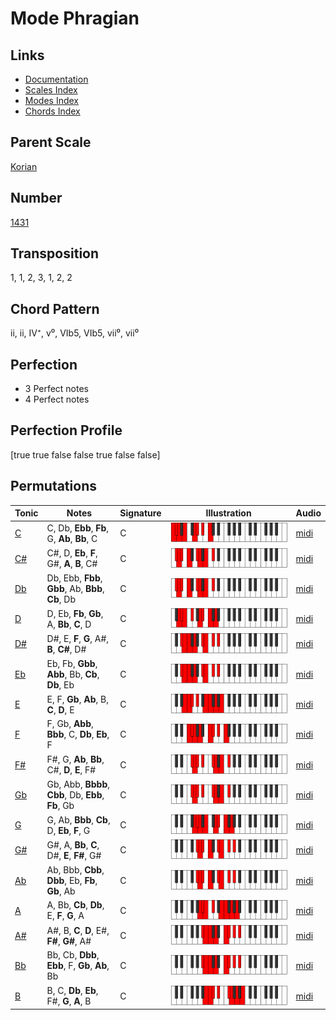 # Mode Phragian

## Links

- [Documentation](README.md)
- [Scales Index](Scales.md)
- [Modes Index](Modes.md)
- [Chords Index](Chords.md)

## Parent Scale

[Korian](ScaleKorian.md)

## Number

[1431](https://ianring.com/musictheory/scales/1431)

## Transposition

1, 1, 2, 3, 1, 2, 2

## Chord Pattern

ii, ii, IV⁺, v⁰, VIb5, VIb5, vii⁰, vii⁰

## Perfection

- 3 Perfect notes
- 4 Perfect notes

## Perfection Profile

[true true false false true false false]

## Permutations

| Tonic | Notes | Signature | Illustration | Audio |
|-------|-------|-----------|--------------|-------|
| [C](ModeCNaturalPhragian.md) | C, Db, **Ebb**, **Fb**, G, **Ab**, **Bb**, C | C | ![CNaturalPhragian](ModeCNaturalPhragian.png) | [midi](https://github.com/edipermadi/music/blob/main/docs/ModeCNaturalPhragian.mid?raw=true) |
| [C#](ModeCSharpPhragian.md) | C#, D, **Eb**, **F**, G#, **A**, **B**, C# | C | ![CSharpPhragian](ModeCSharpPhragian.png) | [midi](https://github.com/edipermadi/music/blob/main/docs/ModeCSharpPhragian.mid?raw=true) |
| [Db](ModeDFlatPhragian.md) | Db, Ebb, **Fbb**, **Gbb**, Ab, **Bbb**, **Cb**, Db | C | ![DFlatPhragian](ModeDFlatPhragian.png) | [midi](https://github.com/edipermadi/music/blob/main/docs/ModeDFlatPhragian.mid?raw=true) |
| [D](ModeDNaturalPhragian.md) | D, Eb, **Fb**, **Gb**, A, **Bb**, **C**, D | C | ![DNaturalPhragian](ModeDNaturalPhragian.png) | [midi](https://github.com/edipermadi/music/blob/main/docs/ModeDNaturalPhragian.mid?raw=true) |
| [D#](ModeDSharpPhragian.md) | D#, E, **F**, **G**, A#, **B**, **C#**, D# | C | ![DSharpPhragian](ModeDSharpPhragian.png) | [midi](https://github.com/edipermadi/music/blob/main/docs/ModeDSharpPhragian.mid?raw=true) |
| [Eb](ModeEFlatPhragian.md) | Eb, Fb, **Gbb**, **Abb**, Bb, **Cb**, **Db**, Eb | C | ![EFlatPhragian](ModeEFlatPhragian.png) | [midi](https://github.com/edipermadi/music/blob/main/docs/ModeEFlatPhragian.mid?raw=true) |
| [E](ModeENaturalPhragian.md) | E, F, **Gb**, **Ab**, B, **C**, **D**, E | C | ![ENaturalPhragian](ModeENaturalPhragian.png) | [midi](https://github.com/edipermadi/music/blob/main/docs/ModeENaturalPhragian.mid?raw=true) |
| [F](ModeFNaturalPhragian.md) | F, Gb, **Abb**, **Bbb**, C, **Db**, **Eb**, F | C | ![FNaturalPhragian](ModeFNaturalPhragian.png) | [midi](https://github.com/edipermadi/music/blob/main/docs/ModeFNaturalPhragian.mid?raw=true) |
| [F#](ModeFSharpPhragian.md) | F#, G, **Ab**, **Bb**, C#, **D**, **E**, F# | C | ![FSharpPhragian](ModeFSharpPhragian.png) | [midi](https://github.com/edipermadi/music/blob/main/docs/ModeFSharpPhragian.mid?raw=true) |
| [Gb](ModeGFlatPhragian.md) | Gb, Abb, **Bbbb**, **Cbb**, Db, **Ebb**, **Fb**, Gb | C | ![GFlatPhragian](ModeGFlatPhragian.png) | [midi](https://github.com/edipermadi/music/blob/main/docs/ModeGFlatPhragian.mid?raw=true) |
| [G](ModeGNaturalPhragian.md) | G, Ab, **Bbb**, **Cb**, D, **Eb**, **F**, G | C | ![GNaturalPhragian](ModeGNaturalPhragian.png) | [midi](https://github.com/edipermadi/music/blob/main/docs/ModeGNaturalPhragian.mid?raw=true) |
| [G#](ModeGSharpPhragian.md) | G#, A, **Bb**, **C**, D#, **E**, **F#**, G# | C | ![GSharpPhragian](ModeGSharpPhragian.png) | [midi](https://github.com/edipermadi/music/blob/main/docs/ModeGSharpPhragian.mid?raw=true) |
| [Ab](ModeAFlatPhragian.md) | Ab, Bbb, **Cbb**, **Dbb**, Eb, **Fb**, **Gb**, Ab | C | ![AFlatPhragian](ModeAFlatPhragian.png) | [midi](https://github.com/edipermadi/music/blob/main/docs/ModeAFlatPhragian.mid?raw=true) |
| [A](ModeANaturalPhragian.md) | A, Bb, **Cb**, **Db**, E, **F**, **G**, A | C | ![ANaturalPhragian](ModeANaturalPhragian.png) | [midi](https://github.com/edipermadi/music/blob/main/docs/ModeANaturalPhragian.mid?raw=true) |
| [A#](ModeASharpPhragian.md) | A#, B, **C**, **D**, E#, **F#**, **G#**, A# | C | ![ASharpPhragian](ModeASharpPhragian.png) | [midi](https://github.com/edipermadi/music/blob/main/docs/ModeASharpPhragian.mid?raw=true) |
| [Bb](ModeBFlatPhragian.md) | Bb, Cb, **Dbb**, **Ebb**, F, **Gb**, **Ab**, Bb | C | ![BFlatPhragian](ModeBFlatPhragian.png) | [midi](https://github.com/edipermadi/music/blob/main/docs/ModeBFlatPhragian.mid?raw=true) |
| [B](ModeBNaturalPhragian.md) | B, C, **Db**, **Eb**, F#, **G**, **A**, B | C | ![BNaturalPhragian](ModeBNaturalPhragian.png) | [midi](https://github.com/edipermadi/music/blob/main/docs/ModeBNaturalPhragian.mid?raw=true) |
